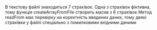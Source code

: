 В текстову файлі знаходиться 7 страхівок.
Одна з страхівок фіктивна, тому функція createArrayFromFile створить масив з 6 страхівок
Метод readFrom має перевірку на коректність введених даних, тому деякі страхівки у файлі спеціально з помилковими вхідними даними

